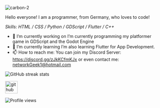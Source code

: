 ![carbon-2](https://user-images.githubusercontent.com/70337438/112529942-259bff00-8da6-11eb-9e3e-3e2c65e485ca.png)


Hello everyone! I am a programmer, from Germany, who loves to code!

*Skills: HTML / CSS / Python / GDScript / Flutter / C++*



- 🔭 I’m currently working on I’m currently programming my platformer game in GDScript and the Godot Engine  
- 🌱 I’m currently learning I’m also learning Flutter for App Development. 
- 📫 How to reach me: You can join my Discord Server: https://discord.gg/zJkKCfmKJx or even contact me: networkGeek1@hotmail.com



![GitHub streak stats](https://github-readme-streak-stats.herokuapp.com/?user=naturalpianist)  

[<img src='https://cdn.jsdelivr.net/npm/simple-icons@3.0.1/icons/github.svg' alt='github' height='40'>](https://github.com/networkGeek)

![Profile views](https://gpvc.arturio.dev/naturalpianist)  
